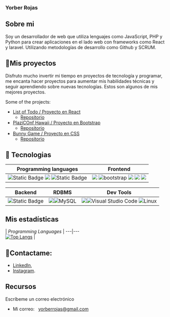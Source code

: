 ### Yorber Rojas

## Sobre mi
Soy un desarrollador de web que utiliza lenguajes como JavaScript, PHP y Python para crear aplicaciones en el lado web con frameworks como React y laravel.  Utilizando metodologías de desarrollo como Github y SCRUM.


## 🚀Mis proyectos

Disfruto mucho invertir mi tiempo en proyectos de tecnología y programar, me encanta hacer proyectos para aumentar mis habilidades técnicas y seguir aprendiendo sobre nuevas tecnologías. Estos son algunos de mis mejores proyectos.


Some of the projects:
- [List of Todo / Proyecto en React](https://yorberr.github.io/list-of-todo/)
  - [Repositorio](https://github.com/YorberR/list-of-todo)
- [PlaziCOnf Hawaii / Proyecto en Bootstrap](https://yorberr.github.io/Bootstrap-platzi/)
  - [Repositorio](https://github.com/YorberR/Bootstrap-platzi)
- [Bunny Game / Proyecto en CSS](https://yorberr.github.io/css-animation/)
  - [Repositorio](https://github.com/YorberR/css-animation)

## 🏅 Tecnologias
|Programming languages|Frontend|
|---|---|
|<img alt="Static Badge" src="https://img.shields.io/badge/PYTHON-15?style=for-the-badge&logo=python&color=yellow"> <img src="https://img.shields.io/badge/JavaScript-323330?style=for-the-badge&logo=javascript&logoColor=F7DF1E"/> <img alt="Static Badge" src="https://img.shields.io/badge/PHP-15?style=for-the-badge&logo=PHP&color=blue"> | <img src="https://img.shields.io/badge/Tailwind_CSS-38B2AC?style=for-the-badge&logo=tailwind-css&logoColor=white"/> ![bootstrap](https://img.shields.io/badge/Bootstrap-563D7C?style=for-the-badge&logo=bootstrap&logoColor=white) <img src="https://img.shields.io/badge/HTML5-E34F26?style=for-the-badge&logo=html5&logoColor=white"/> <img src="https://img.shields.io/badge/React-20232A?style=for-the-badge&logo=react&logoColor=61DAFB" /> <img src="https://img.shields.io/badge/CSS3-1572B6?style=for-the-badge&logo=css3&logoColor=white"/> |

|Backend|RDBMS|Dev Tools|
|---|---|---|
 <img alt="Static Badge" src="https://img.shields.io/badge/LARAVEL-15?style=for-the-badge&logo=laravel&color=white"> |<img src="https://img.shields.io/badge/PostgreSQL-316192?style=for-the-badge&logo=postgresql&logoColor=white"/>![MySQL](https://img.shields.io/badge/mysql-%2300f.svg?style=for-the-badge&logo=mysql&logoColor=white)|<img src="https://img.shields.io/badge/GIT-E44C30?style=for-the-badge&logo=git&logoColor=white"/>![Visual Studio Code](https://img.shields.io/badge/Visual%20Studio%20Code-0078d7.svg?style=for-the-badge&logo=visual-studio-code&logoColor=white) ![Linux](https://img.shields.io/badge/Linux-FCC624?style=for-the-badge&logo=linux&logoColor=black)|

## Mis estadísticas

| *Programming Languages* |
---|---  
[![Top Langs](https://github-readme-stats.vercel.app/api/top-langs/?username=YorberR&layout=compact&theme=tokyonight)](https://github.com/anuraghazra/github-readme-stats) |

## 📡Contactame:

- [LinkedIn](https://www.linkedin.com/in/yorberrojas/),
- [Instagram](https://www.instagram.com/yorberrojas/).

## Recursos
Escríbeme un correo electrónico
- Mi correo: <a style="margin-left: 8px;" href="mailto:yorberrojas@gmail.com">yorberrojas@gmail.com</a>
